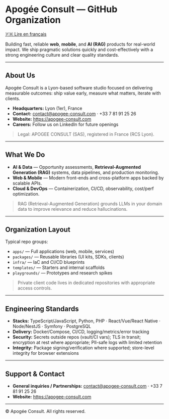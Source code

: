 # Apogée Consult — GitHub Organization
[🇫🇷 Lire en français](./readme.fr.md)

Building fast, reliable **web**, **mobile**, and **AI (RAG)** products for real-world impact. We ship pragmatic solutions quickly and cost-effectively with a strong engineering culture and clear quality standards.

---

## About Us

Apogée Consult is a Lyon-based software studio focused on delivering measurable outcomes: ship value early, measure what matters, iterate with clients.

- **Headquarters:** Lyon (1er), France  
- **Contact:** contact@apogee-consult.com · +33 7 81 91 25 26  
- **Website:** https://apogee-consult.com  
- **Careers:** Follow us on LinkedIn for future openings

> Legal: APOGEE CONSULT (SAS), registered in France (RCS Lyon).

---

## What We Do

- **AI & Data** — Opportunity assessments, **Retrieval-Augmented Generation (RAG)** systems, data pipelines, and production monitoring.  
- **Web & Mobile** — Modern front-ends and cross-platform apps backed by scalable APIs.  
- **Cloud & DevOps** — Containerization, CI/CD, observability, cost/perf optimization.

> RAG (Retrieval-Augmented Generation) grounds LLMs in your domain data to improve relevance and reduce hallucinations.

---

## Organization Layout

Typical repo groups:

- `apps/` — Full applications (web, mobile, services)  
- `packages/` — Reusable libraries (UI kits, SDKs, clients)  
- `infra/` — IaC and CI/CD blueprints  
- `templates/` — Starters and internal scaffolds  
- `playgrounds/` — Prototypes and research spikes

> Private client code lives in dedicated repositories with appropriate access controls.

---

## Engineering Standards

- **Stacks:** TypeScript/JavaScript, Python, PHP · React/Vue/React Native · Node/NestJS · Symfony · PostgreSQL  
- **Delivery:** Docker/Compose, CI/CD, logging/metrics/error tracking  
- **Security:** Secrets outside repos (vault/CI vars); TLS in transit; encryption at rest where appropriate; PII-safe logs with limited retention  
- **Integrity:** Package signing/verification where supported; store-level integrity for browser extensions

---

## Support & Contact

- **General inquiries / Partnerships:** contact@apogee-consult.com · +33 7 81 91 25 26  
- **Website:** https://apogee-consult.com

---

© Apogée Consult. All rights reserved.
